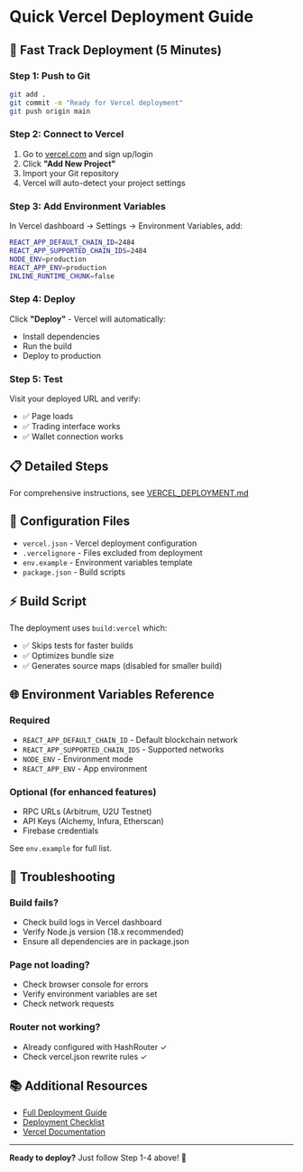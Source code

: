 # Quick Vercel Deployment Guide

## 🚀 Fast Track Deployment (5 Minutes)

### Step 1: Push to Git

```bash
git add .
git commit -m "Ready for Vercel deployment"
git push origin main
```

### Step 2: Connect to Vercel

1. Go to [vercel.com](https://vercel.com) and sign up/login
2. Click **"Add New Project"**
3. Import your Git repository
4. Vercel will auto-detect your project settings

### Step 3: Add Environment Variables

In Vercel dashboard → Settings → Environment Variables, add:

```bash
REACT_APP_DEFAULT_CHAIN_ID=2484
REACT_APP_SUPPORTED_CHAIN_IDS=2484
NODE_ENV=production
REACT_APP_ENV=production
INLINE_RUNTIME_CHUNK=false
```

### Step 4: Deploy

Click **"Deploy"** - Vercel will automatically:

- Install dependencies
- Run the build
- Deploy to production

### Step 5: Test

Visit your deployed URL and verify:

- ✅ Page loads
- ✅ Trading interface works
- ✅ Wallet connection works

## 📋 Detailed Steps

For comprehensive instructions, see [VERCEL_DEPLOYMENT.md](./VERCEL_DEPLOYMENT.md)

## 🔧 Configuration Files

- `vercel.json` - Vercel deployment configuration
- `.vercelignore` - Files excluded from deployment
- `env.example` - Environment variables template
- `package.json` - Build scripts

## ⚡ Build Script

The deployment uses `build:vercel` which:

- ✅ Skips tests for faster builds
- ✅ Optimizes bundle size
- ✅ Generates source maps (disabled for smaller build)

## 🌐 Environment Variables Reference

### Required

- `REACT_APP_DEFAULT_CHAIN_ID` - Default blockchain network
- `REACT_APP_SUPPORTED_CHAIN_IDS` - Supported networks
- `NODE_ENV` - Environment mode
- `REACT_APP_ENV` - App environment

### Optional (for enhanced features)

- RPC URLs (Arbitrum, U2U Testnet)
- API Keys (Alchemy, Infura, Etherscan)
- Firebase credentials

See `env.example` for full list.

## 🐛 Troubleshooting

### Build fails?

- Check build logs in Vercel dashboard
- Verify Node.js version (18.x recommended)
- Ensure all dependencies are in package.json

### Page not loading?

- Check browser console for errors
- Verify environment variables are set
- Check network requests

### Router not working?

- Already configured with HashRouter ✓
- Check vercel.json rewrite rules ✓

## 📚 Additional Resources

- [Full Deployment Guide](./VERCEL_DEPLOYMENT.md)
- [Deployment Checklist](./DEPLOYMENT_CHECKLIST.md)
- [Vercel Documentation](https://vercel.com/docs)

---

**Ready to deploy?** Just follow Step 1-4 above! 🚀
